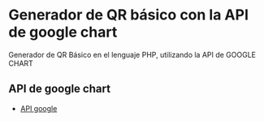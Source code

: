 
# Generador de QR básico con la API de google chart

Generador de QR Básico en el lenguaje PHP, utilizando la API de GOOGLE CHART

## API de google chart

 - [API google](https://developers.google.com/chart/infographics/docs/qr_codes?hl=es-419)




